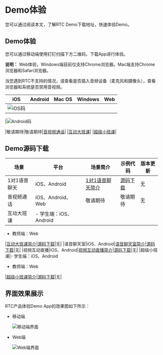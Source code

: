 # Demo体验

您可以通过阅读本文，了解RTC Demo下载地址，快速体验Demo。

## Demo体验

您可以通过移动端使用钉钉扫描下方二维码，下载App进行体验。

**说明：** Web体验，Windows端目前仅支持Chrome浏览器。Mac端支持Chrome浏览器和Safari浏览器。

当您遇到RTC不支持的情况，请查看是否插入音频设备（麦克风和摄像头），查看浏览器和系统是否禁用音视频。

|iOS|Android|Mac OS|Windows|Web|
|---|-------|------|-------|---|
|![iOS码](https://static-aliyun-doc.oss-accelerate.aliyuncs.com/assets/img/zh-CN/6860749951/p135183.png)

|![Android码](https://static-aliyun-doc.oss-accelerate.aliyuncs.com/assets/img/zh-CN/6860749951/p135182.png)

|敬请期待|敬请期待|[音视频通话](https://alivc-demo-cms.alicdn.com/versionProduct/other/htmlSource/beaconTower/index.html?spm=a2c4g.11186623.2.14.204969c9ZydpLX)|
|[互动大班课](https://alivc-demo-cms.alicdn.com/html-demo/release/new-interactive-live-class/index.html)|
|[超级小班课](https://alivc-demo-cms.alicdn.com/html-demo/release/newsuperclass/index.html#/)|

## Demo源码下载

|场景|平台|场景简介|示例代码|版本更新|
|--|--|----|----|----|
|1对1语音聊天|iOS、Android|[1对1语音聊天简介](/cn.zh-CN/解决方案/1对1语音聊天/简介.md)|[源码下载](https://github.com/aliyun/AliRTC-UserCase-VoiceCallSolution_1To1/tree/master)|无|
|音视频通话|iOS、Android、Web|敬请期待|敬请期待|无|
|互动大班课|-   学生端：iOS、Android
-   教师端：Web

|[互动大班课简介](/cn.zh-CN/解决方案/互动大班课/简介.md)|[源码下载](https://github.com/aliyun/alibabacloud-RTCInteractiveClass-demo)|无|
|语音聊天室|iOS、Android|[语音聊天室简介](/cn.zh-CN/解决方案/语音聊天室/简介.md)|[源码下载](https://github.com/aliyun/alibabacloud-AliRtcAudioLiveRoom-Demo)|无|
|视频互动直播|iOS、Android|[视频互动直播简介](/cn.zh-CN/解决方案/视频互动直播/简介.md)|[源码下载](https://github.com/aliyun/alibabacloud-AliRtcVideoLiveRoom-demo)|无|
|超级小班课|-   学生端：iOS、Android
-   教师端：Web

|[超级小班课简介](/cn.zh-CN/解决方案/超级小班课/简介.md)|[源码下载](https://github.com/aliyun/alibabacloud-AliRtcSuperClass-demo)|无|

## 界面效果展示

RTC产品体验Demo App的效果图如下所示：

-   移动端

    ![移动端界面](https://static-aliyun-doc.oss-accelerate.aliyuncs.com/assets/img/zh-CN/2914988061/p206196.png)

-   Web端

    ![Web端界面](https://static-aliyun-doc.oss-accelerate.aliyuncs.com/assets/img/zh-CN/3914988061/p206197.png)


